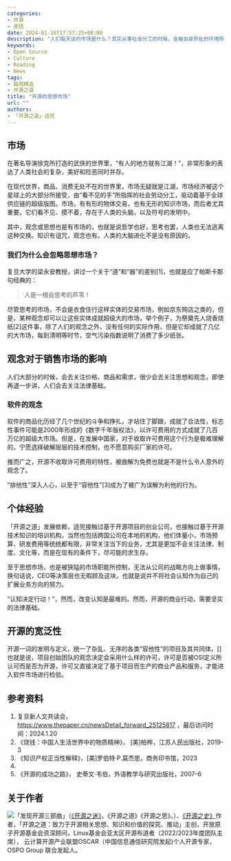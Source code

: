 ```yaml
---
categories:
- 开源
- 感悟
date: 2024-01-16T17:57:25+08:00
description: "人们每天谈的市场是什么？其实从事社会分工的时候，会被自身所处的环境所困，并不知道自己是被无形的手所左右，我们更多的感受到的是看得见的手的管理、制度和法律，开源软件的市场似乎是显而易见的，尽管有的时候人们会探讨它是否存在。不过，就适兕而言，他作为布道的工作，所处的这个思想市场有多大？有没有价值？"
keywords:
- Open Source
- Culture
- Reading
- News
tags:
- 每周精选
- 开源之道
title: "开源的思想市场"
url: ""
authors:
- 「开源之道」·适兕
---
```


## 市场

在著名导演徐克所打造的武侠的世界里，“有人的地方就有江湖！”，非常形象的表达了人类社会的复杂，美好和险恶同时并存。

在现代世界，商品、消费无处不在的世界里，市场无疑就是江湖，市场经济被这个星球上的大部分所接受，由“看不见的手”所指挥的社会劳动分工，驱动着基于全球供应链的超级版图。市场，有有形的物体交易，也有无形的知识市场，而后者尤其重要。它们看不见、摸不着，存在于人类的头脑，以及符号的发明中。

其中，观念或思想也是有市场的，也就是说哲学也好，思考也罢，人类也无法逃离这种交换。知识有诅咒，观念也有。人类的大脑进化不是没有原因的。

### 我们为什么会忽略思想市场？

复旦大学的梁永安教授，讲过一个关于“道”和“器”的差别[1]，也就是应了帕斯卡那句经典的：

> 人是一根会思考的芦苇！

尽管思考的市场，不会是衣食住行这样实体的交易市场，例如京东网店之类的，但是，某种观念却可以让这些实体成就超级大的市场，举个例子，为祭奠先人烧香烧纸[2]这件事，除了人们的观念之外，没有任何的实际作用，但是它却成就了几亿的大市场，每到清明等时节，空气污染指数说明了消费了多少纸张。

## 观念对于销售市场的影响

人们大部分的时候，会去关注价格、商品和需求，很少会去关注思想和观念，即使再退一步讲，人们会去关注法律基础。

### 软件的观念

软件的商品化历经了几个世纪的斗争和挣扎，才站住了脚跟，成就了合法性，标志性事件可能是2000年形成的《数字千年版权法》，以许可费用的方式成就了几百万亿的超级大市场。但是，在发展中国家，对于收取许可费用这个行为是极难理解的，宁愿选择破解层层的技术控制，也不愿意购买厂家的许可。

推而广之，开源不收取许可费用的特性，被曲解为免费也就是不是什么令人意外的观念了。

“排他性”深入人心，以至于“容他性”[3]成为了被广为误解为利他的行为。

## 个体经验

「开源之道」发展依赖，适兕接触过基于开源项目的创业公司，也接触过基于开源技术知识的培训机构，当然也包括跨国公司在本地的机构，他们体量小，市场预算、研发费用等统统都有限，非常关注当下的业务，尤其是更加不会关注法律、制度、文化等，而是在现有的条件下，尽可能的求生存。

至于思想市场，也是被狭隘的市场职能所控制，无法从公司的战略方向上做事情，换句话说，CEO等决策层也无暇顾及这块，也就是说并不将社会认知作为自己的扩展业务方向的努力。

“认知决定行动！”，然而，改变认知是最难的。然而，开源的商业行动，需要坚实的法律基础。

## 开源的宽泛性

开源一词的发明与定义，统一了杂乱、无序的各类“容他性”的项目及其共同体。[] 也就是说，项目创始团队的观念决定会采用什么样的许可，许可是否被OSI定义所认可而是否为开源，许可又直接决定了基于项目而生产的商业产品和服务，才能进入软件市场进行检验。


## 参考资料

1. 复旦新人文共读会，https://www.thepaper.cn/newsDetail_forward_25125817 ，最后访问时间：2024.1.20 
2. 《烧钱：中国人生活世界中的物质精神》， [美]柏桦，江苏人民出版社，2019-3
3. 《知识产权正当性解释》，[美]罗伯特·P.莫杰思，商务印书馆，2023
4. 
5. 《开源的成功之路》， 史蒂文·韦伯，外语教学与研究出版社，2007-6


## 关于作者

![](/public/kuosi-face-of-os.png)「发现开源三部曲」（[《开源之迷》](posts/book-of-open-source/the-fascinating-of-open-source/)，《开源之道》《开源之思》。）、[《开源之史》](posts/history-of-open-source/summary/)作者，「开源之道：致力于开源相关思想、知识和价值的探究、推动」主创，开放原子开源基金会资深顾问，Linux基金会亚太区开源布道者（2022/2023年度团队主席）， 云计算开源产业联盟OSCAR（中国信息通信研究院发起)个人开源专家，OSPO Group 联合发起人。
